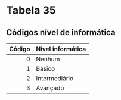 # Tabela 35
## Códigos nível de informática

 | Código | Nível informática |
 | -----: | :-------------    |
 | 0      | Nenhum            |
 | 1      | Básico            |
 | 2      | Intermediário     |
 | 3      | Avançado          |
